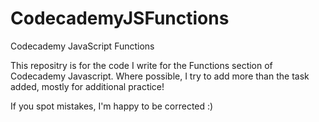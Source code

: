# CodecademyJSFunctions
Codecademy JavaScript Functions

This repositry is for the code I write for the Functions section of Codecademy Javascript. 
Where possible, I try to add more than the task added, mostly for additional practice!

If you spot mistakes, I'm happy to be corrected :)
